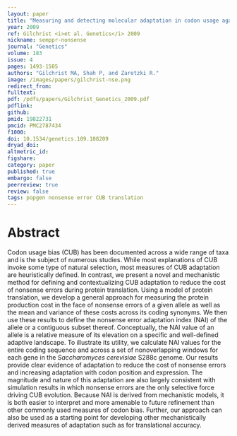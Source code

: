 ```yaml
---
layout: paper
title: "Measuring and detecting molecular adaptation in codon usage against nonsense errors during protein translation."
year: 2009
ref: Gilchrist <i>et al. Genetics</i> 2009
nickname: semppr-nonsense
journal: "Genetics"
volume: 183
issue: 4
pages: 1493-1505
authors: "Gilchrist MA, Shah P, and Zaretzki R."
image: /images/papers/gilchrist-nse.png
redirect_from: 
fulltext: 
pdf: /pdfs/papers/Gilchrist_Genetics_2009.pdf
pdflink: 
github: 
pmid: 19822731
pmcid: PMC2787434
f1000: 
doi: 10.1534/genetics.109.108209
dryad_doi: 
altmetric_id: 
figshare: 
category: paper
published: true
embargo: false
peerreview: true
review: false
tags: popgen nonsense error CUB translation
---
```

# Abstract 

Codon usage bias (CUB) has been documented across a wide range of taxa and is the subject of numerous studies. While most explanations of CUB invoke some type of natural selection, most measures of CUB adaptation are heuristically defined. In contrast, we present a novel and mechanistic method for defining and contextualizing CUB adaptation to reduce the cost of nonsense errors during protein translation. Using a model of protein translation, we develop a general approach for measuring the protein production cost in the face of nonsense errors of a given allele as well as the mean and variance of these costs across its coding synonyms. We then use these results to define the nonsense error adaptation index (NAI) of the allele or a contiguous subset thereof. Conceptually, the NAI value of an allele is a relative measure of its elevation on a specific and well-defined adaptive landscape. To illustrate its utility, we calculate NAI values for the entire coding sequence and across a set of nonoverlapping windows for each gene in the <i>Saccharomyces cerevisiae</i> S288c genome. Our results provide clear evidence of adaptation to reduce the cost of nonsense errors and increasing adaptation with codon position and expression. The magnitude and nature of this adaptation are also largely consistent with simulation results in which nonsense errors are the only selective force driving CUB evolution. Because NAI is derived from mechanistic models, it is both easier to interpret and more amenable to future refinement than other commonly used measures of codon bias. Further, our approach can also be used as a starting point for developing other mechanistically derived measures of adaptation such as for translational accuracy.